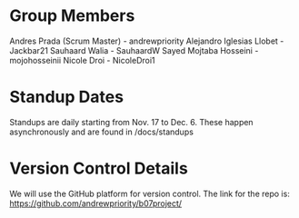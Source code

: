 # Group Members
Andres Prada (Scrum Master) - andrewpriority
Alejandro Iglesias Llobet - Jackbar21
Sauhaard Walia - SauhaardW
Sayed Mojtaba Hosseini - mojohosseinii
Nicole Droi - NicoleDroi1

# Standup Dates
Standups are daily starting from Nov. 17 to Dec. 6.
These happen asynchronously and are found in /docs/standups

# Version Control Details
We will use the GitHub platform for version control.
The link for the repo is: https://github.com/andrewpriority/b07project/